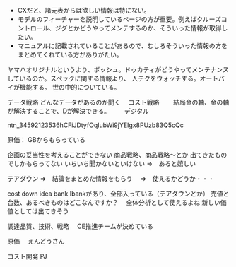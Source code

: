 - CXだと、諸元表からは欲しい情報は特にない。
- モデルのフィーチャーを説明しているページの方が重要。例えばクルーズコントロール、ジグとかどうやってメンテするのか、そういった情報が取得したい。
- マニュアルに記載されていることがあるので、むしろそういった情報の方をまとめてくれている方がありがたい。


ヤマハオリジナルというより、ボッシュ。ドゥカティがどうやってメンテナンスしているのか。スペックに関する情報より、
人テクをウォッチする。オートバイが機能する。
世の中的についている。

データ戦略
どんなデータがあるのか聞く
　コスト戦略
　　結局金の軸、金の軸が解決することで、Dが解決できる。
　　デジタル


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

原価：
GBからもらっている

企画の妥当性を考えることができない
商品戦略、商品戦略～とか
出てきたものでしかもらってない
いちいち聞かないといけない
⇒　あると嬉しい

テアダウン
⇒　結論をまとめた情報をもらう
　⇒　使えるかどうか・・・

cost down idea bank
Ibankがあり、全部入っている（テアダウンとか）
売値と台数、あるべきものはどこなんですか？
　全体分析として使えるよね
    新しい価値としては出てきそう

調達品質、技術、戦略
　CE推進チームが決めている

原価
　えんどうさん

コスト開発
PJ

